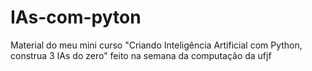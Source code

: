 # IAs-com-pyton
Material do meu mini curso "Criando Inteligência Artificial com Python, construa 3 IAs do zero" feito na semana da computação da ufjf
